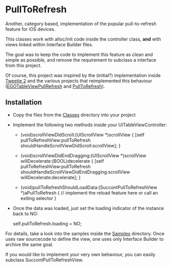 # PullToRefresh

Another, category based, implementation of the popular pull-to-refresh feature for iOS devices.

This classes work with alloc/init code inside the controller class, __and__ with views linked within Interface Builder files.

The goal was to keep the code to implement this feature as clean and simple as possible, and remove the requirement to subclass a interface from this project.

Of course, this project was inspired by the (initial?) implementation inside [Tweetie 2](http://www.atebits.com/tweetie-iphone/) and the various projects that reimplemented this behaviour ([EGOTableViewPullRefresh](http://github.com/enormego/EGOTableViewPullRefresh) and [PullToRefresh](http://github.com/leah/PullToRefresh)).

## Installation

* Copy the files from the [Classes](http://github.com/tobiastom/PullToRefresh/blob/master/Classes/) directory into your project
* Implement the following two methods inside your UITableViewController:

    - (void)scrollViewDidScroll:(UIScrollView *)scrollView {
        [self pullToRefreshView:pullToRefresh shouldHandleScrollViewDidScroll:scrollView];
    }
    
    - (void)scrollViewDidEndDragging:(UIScrollView *)scrollView willDecelerate:(BOOL)decelerate {
        [self pullToRefreshView:pullToRefresh shouldHandleScrollViewDidEndDragging:scrollView willDecelerate:decelerate];
    }
    
    - (void)pullToRefreshShouldLoadData:(SuccontPullToRefreshView *)aPullToRefresh {
        // implement the reload feature here or call an exiting selector
    }

* Once the data was loaded, just set the loading indicator of the instance back to NO:

    self.pullToRefresh.loading = NO;

For details, take a look into the samples inside the [Samples](http://github.com/tobiastom/PullToRefresh/blob/master/Samples/) directory. Once uses raw sourcecode to define the view, one uses only Interface Builder to archive the same goal.

If you would like to implement your very own behaviour, you can easily subclass SuccontPullToRefreshView.
